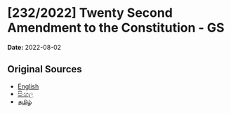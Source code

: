 # [232/2022] Twenty Second Amendment to the Constitution - GS

**Date:** 2022-08-02

## Original Sources

- [English](https://documents.gov.lk/view/bills/2022/8/232-2022_E.pdf)
- [සිංහල](https://documents.gov.lk/view/bills/2022/8/232-2022_S.pdf)
- [தமிழ்](https://documents.gov.lk/view/bills/2022/8/232-2022_T.pdf)
